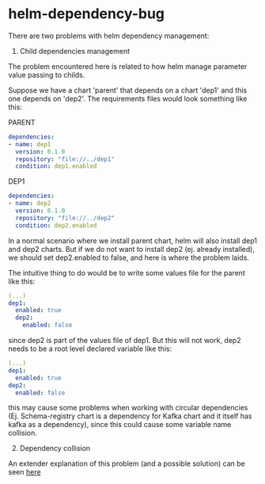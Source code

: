 # helm-dependency-bug

There are two problems with helm dependency management:

1. Child dependencies management

The problem encountered here is related to how helm manage parameter value passing to childs.


Suppose we have a chart 'parent' that depends on a chart 'dep1' and this one depends on 'dep2'. The requirements files would look something like this:

PARENT
```yaml
dependencies:
- name: dep1
  version: 0.1.0
  repository: "file://../dep1"
  condition: dep1.enabled
```

DEP1
```yaml
dependencies:
- name: dep2
  version: 0.1.0
  repository: "file://../dep2"
  condition: dep2.enabled
```

In a normal scenario where we install parent chart, helm will also install dep1 and dep2 charts. But if we do not want to install dep2 (ej. already installed), we should set dep2.enabled to false, and here is where the problem laids.

The intuitive thing to do would be to write some values file for the parent like this:

```yaml
(...)
dep1:
  enabled: true
  dep2:
    enabled: false
```

since dep2 is part of the values file of dep1. But this will not work, dep2 needs to be a root level declared variable like this:

```yaml
(...)
dep1:
  enabled: true
dep2:
  enabled: false
```

this may cause some problems when working with circular dependencies (Ej. Schema-registry chart is a dependency for Kafka chart and it itself has kafka as a dependency), since this
could cause some variable name collision.

2. Dependency collision 

An extender explanation of this problem (and a possible solution) can be seen [here](https://github.com/kubernetes/helm/issues/2762)

